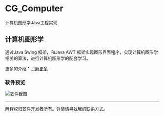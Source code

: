 # CG_Computer
计算机图形学Java工程实现

## 计算机图形学

通过Java Swing 框架，和Java AWT 框架实现图形界面程序，实现计算机图形学相关的算法，进行计算机图形学的配套学习。
   
更多的介绍：[了解更多](http://pages.ifrom.top/Blog)

### 软件预览
![软件截图](https://github.com/yaowenxu/CG_Computer/blob/master/images/shots.png)

---
解释权归软件开发者所有。详情请寻找我的联系方式。
